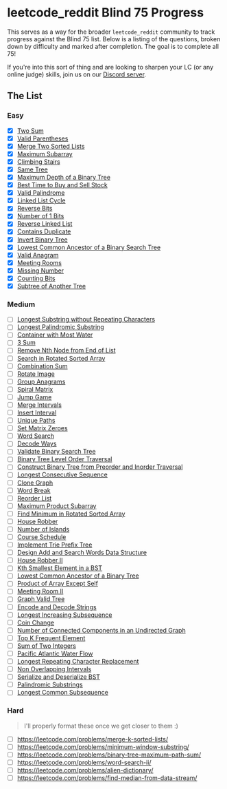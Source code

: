 # leetcode_reddit Blind 75 Progress

This serves as a way for the broader `leetcode_reddit` community to track progress against the Blind 75 list. Below is a listing of the questions, broken down by difficulty and marked after completion. The goal is to complete all 75!

If you're into this sort of thing and are looking to sharpen your LC (or any online judge) skills, join us on our [Discord server](https://discord.gg/q3qfBt3ZkQ).

## The List

### Easy

- [x] [Two Sum](https://leetcode.com/problems/two-sum/)
- [x] [Valid Parentheses](https://leetcode.com/problems/valid-parentheses/)
- [x] [Merge Two Sorted Lists](https://leetcode.com/problems/merge-two-sorted-lists/)
- [x] [Maximum Subarray](https://leetcode.com/problems/maximum-subarray/)
- [x] [Climbing Stairs](https://leetcode.com/problems/climbing-stairs/)
- [x] [Same Tree](https://leetcode.com/problems/same-tree/)
- [x] [Maximum Depth of a Binary Tree](https://leetcode.com/problems/maximum-depth-of-binary-tree/)
- [x] [Best Time to Buy and Sell Stock](https://leetcode.com/problems/best-time-to-buy-and-sell-stock/)
- [x] [Valid Palindrome](https://leetcode.com/problems/valid-palindrome/)
- [x] [Linked List Cycle](https://leetcode.com/problems/linked-list-cycle/)
- [x] [Reverse Bits](https://leetcode.com/problems/reverse-bits/)
- [x] [Number of 1 Bits](https://leetcode.com/problems/number-of-1-bits/)
- [x] [Reverse Linked List](https://leetcode.com/problems/reverse-linked-list/)
- [x] [Contains Duplicate](https://leetcode.com/problems/contains-duplicate/)
- [x] [Invert Binary Tree](https://leetcode.com/problems/invert-binary-tree/)
- [x] [Lowest Common Ancestor of a Binary Search Tree](https://leetcode.com/problems/lowest-common-ancestor-of-a-binary-search-tree/)
- [x] [Valid Anagram](https://leetcode.com/problems/valid-anagram/)
- [x] [Meeting Rooms](https://leetcode.com/problems/meeting-rooms/)
- [x] [Missing Number](https://leetcode.com/problems/missing-number/)
- [x] [Counting Bits](https://leetcode.com/problems/counting-bits/)
- [x] [Subtree of Another Tree](https://leetcode.com/problems/subtree-of-another-tree/)

### Medium

- [ ] [Longest Substring without Repeating Characters](https://leetcode.com/problems/longest-substring-without-repeating-characters)
- [ ] [Longest Palindromic Substring](https://leetcode.com/problems/longest-palindromic-substring/)
- [ ] [Container with Most Water](https://leetcode.com/problems/container-with-most-water/)
- [ ] [3 Sum](https://leetcode.com/problems/3sum/)
- [ ] [Remove Nth Node from End of List](https://leetcode.com/problems/remove-nth-node-from-end-of-list/)
- [ ] [Search in Rotated Sorted Array](https://leetcode.com/problems/search-in-rotated-sorted-array/)
- [ ] [Combination Sum](https://leetcode.com/problems/combination-sum/)
- [ ] [Rotate Image](https://leetcode.com/problems/rotate-image/)
- [ ] [Group Anagrams](https://leetcode.com/problems/group-anagrams/)
- [ ] [Spiral Matrix](https://leetcode.com/problems/spiral-matrix/)
- [ ] [Jump Game](https://leetcode.com/problems/jump-game/)
- [ ] [Merge Intervals](https://leetcode.com/problems/merge-intervals/)
- [ ] [Insert Interval](https://leetcode.com/problems/insert-interval/)
- [ ] [Unique Paths](https://leetcode.com/problems/unique-paths/)
- [ ] [Set Matrix Zeroes](https://leetcode.com/problems/set-matrix-zeroes/)
- [ ] [Word Search](https://leetcode.com/problems/word-search/)
- [ ] [Decode Ways](https://leetcode.com/problems/decode-ways/)
- [ ] [Validate Binary Search Tree](https://leetcode.com/problems/validate-binary-search-tree/)
- [ ] [Binary Tree Level Order Traversal](https://leetcode.com/problems/binary-tree-level-order-traversal/)
- [ ] [Construct Binary Tree from Preorder and Inorder Traversal](https://leetcode.com/problems/construct-binary-tree-from-preorder-and-inorder-traversal/)
- [ ] [Longest Consecutive Sequence](https://leetcode.com/problems/longest-consecutive-sequence/)
- [ ] [Clone Graph](https://leetcode.com/problems/clone-graph/)
- [ ] [Word Break](https://leetcode.com/problems/word-break/)
- [ ] [Reorder List](https://leetcode.com/problems/reorder-list/)
- [ ] [Maximum Product Subarray](https://leetcode.com/problems/maximum-product-subarray/)
- [ ] [Find Minimum in Rotated Sorted Array](https://leetcode.com/problems/find-minimum-in-rotated-sorted-array/)
- [ ] [House Robber](https://leetcode.com/problems/house-robber/)
- [ ] [Number of Islands](https://leetcode.com/problems/number-of-islands/)
- [ ] [Course Schedule](https://leetcode.com/problems/course-schedule/)
- [ ] [Implement Trie Prefix Tree](https://leetcode.com/problems/implement-trie-prefix-tree/)
- [ ] [Design Add and Search Words Data Structure](https://leetcode.com/problems/design-add-and-search-words-data-structure/)
- [ ] [House Robber II](https://leetcode.com/problems/house-robber-ii/)
- [ ] [Kth Smallest Element in a BST](https://leetcode.com/problems/kth-smallest-element-in-a-bst/)
- [ ] [Lowest Common Ancestor of a Binary Tree](https://leetcode.com/problems/lowest-common-ancestor-of-a-binary-tree/)
- [ ] [Product of Array Except Self](https://leetcode.com/problems/product-of-array-except-self/)
- [ ] [Meeting Room II](https://leetcode.com/problems/meeting-rooms-ii/)
- [ ] [Graph Valid Tree](https://leetcode.com/problems/graph-valid-tree/)
- [ ] [Encode and Decode Strings](https://leetcode.com/problems/encode-and-decode-strings/)
- [ ] [Longest Increasing Subsequence](https://leetcode.com/problems/longest-increasing-subsequence/)
- [ ] [Coin Change](https://leetcode.com/problems/coin-change/)
- [ ] [Number of Connected Components in an Undirected Graph](https://leetcode.com/problems/number-of-connected-components-in-an-undirected-graph/)
- [ ] [Top K Frequent Element](https://leetcode.com/problems/top-k-frequent-elements/)
- [ ] [Sum of Two Integers](https://leetcode.com/problems/sum-of-two-integers/)
- [ ] [Pacific Atlantic Water Flow](https://leetcode.com/problems/pacific-atlantic-water-flow/)
- [ ] [Longest Repeating Character Replacement](https://leetcode.com/problems/longest-repeating-character-replacement/)
- [ ] [Non Overlapping Intervals](https://leetcode.com/problems/non-overlapping-intervals/)
- [ ] [Serialize and Deserialize BST](https://leetcode.com/problems/serialize-and-deserialize-bst/)
- [ ] [Palindromic Substrings](https://leetcode.com/problems/palindromic-substrings/)
- [ ] [Longest Common Subsequence](https://leetcode.com/problems/longest-common-subsequence/)

### Hard

> I'll properly format these once we get closer to them :)

- [ ] https://leetcode.com/problems/merge-k-sorted-lists/
- [ ] https://leetcode.com/problems/minimum-window-substring/
- [ ] https://leetcode.com/problems/binary-tree-maximum-path-sum/
- [ ] https://leetcode.com/problems/word-search-ii/
- [ ] https://leetcode.com/problems/alien-dictionary/
- [ ] https://leetcode.com/problems/find-median-from-data-stream/
